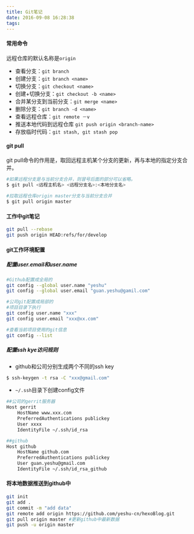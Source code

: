 ```yaml
---
title: Git笔记
date: 2016-09-08 16:28:38
tags:
---
```


#### 常用命令

远程仓库的默认名称是`origin`  

* 查看分支：`git branch`  
* 创建分支：`git branch <name>`
* 切换分支：`git checkout <name>`
* 创建+切换分支：`git checkout -b <name>`
* 合并某分支到当前分支：`git merge <name>`
* 删除分支：`git branch -d <name>`
* 查看远程仓库：`git remote －v`
* 推送本地代码到远程仓库 `git push origin <branch-name>`
* 存放临时代码：`git stash, git stash pop`

#### git pull

git pull命令的作用是，取回远程主机某个分支的更新，再与本地的指定分支合并。

```bash	
#如果远程分支是与当前分支合并，则冒号后面的部分可以省略。
$ git pull <远程主机名> <远程分支名>:<本地分支名>
	
#拉取远程仓库origin master分支与当前分支合并
$ git pull origin master
```

#### 工作中git笔记

```bash
git pull --rebase
git push origin HEAD:refs/for/develop
```

#### git工作环境配置

#####  配置user.email和user.name

```bash
#Github配置成全局的
git config --global user.name "yeshu"
git config --global user.email "guan.yeshu@gamil.com"

#公司git配置成局部的
#项目目录下执行
git config user.name "xxx"
git config user.email "xxx@xx.com"

#查看当前项目使用的git信息
git config --list
```

#####  配置ssh kye访问规则

* github和公司分别生成两个不同的ssh key

```bash
$ ssh-keygen -t rsa -C "xxx@gmail.com"
```
*  `~/.ssh`目录下创建config文件

```bash
##公司的gerrit服务器
Host gerrit
	HostName www.xxx.com
	PreferredAuthentications publickey
	User xxxx
	IdentityFile ~/.ssh/id_rsa

##github
Host github
	HostName github.com
	PreferredAuthentications publickey
	User guan.yeshu@gmail.com
	IdentityFile ~/.ssh/id_rsa_github
```

#### 将本地数据推送到github中

```bash
git init
git add .
git commit -m "add data"
git remote add origin https://github.com/yeshu-cn/hexoBlog.git
git pull origin master #更新github中最新数据
git push -u origin master

```



